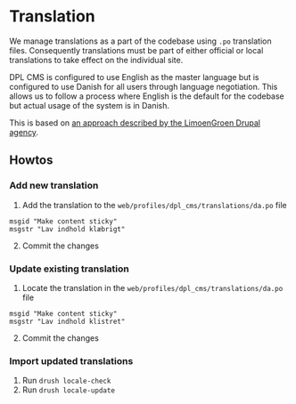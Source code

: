 # Translation

We manage translations as a part of the codebase using `.po` translation files.
Consequently translations must be part of either official or local translations
to take effect on the individual site.

DPL CMS is configured to use English as the master language but is configured
to use Danish for all users through language negotiation. This allows us to
follow a process where English is the default for the codebase but actual usage
of the system is in Danish.

This is based on [an approach described by the LimoenGroen Drupal agency](https://medium.com/limoengroen/how-to-deploy-drupal-interface-translations-5653294c4af6).

## Howtos

### Add new translation

<!-- markdownlint-disable ol-prefix -->
1. Add the translation to the `web/profiles/dpl_cms/translations/da.po` file

```po
msgid "Make content sticky"
msgstr "Lav indhold klæbrigt"
```

2. Commit the changes

### Update existing translation

1. Locate the translation in the `web/profiles/dpl_cms/translations/da.po` file

```po
msgid "Make content sticky"
msgstr "Lav indhold klistret"
```

2. Commit the changes
<!-- markdownlint-enable ol-prefix -->

### Import updated translations

1. Run `drush locale-check`
2. Run `drush locale-update`
